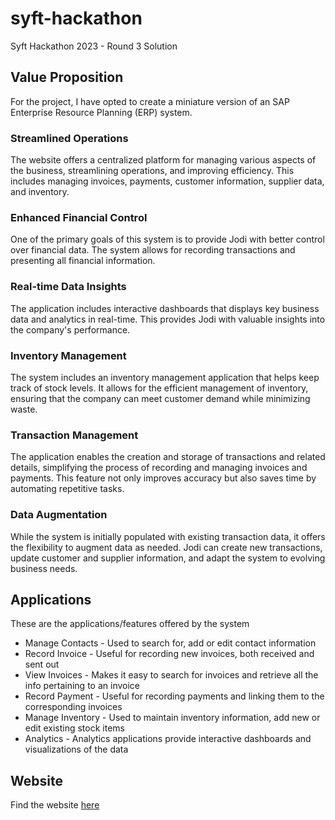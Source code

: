 # syft-hackathon
Syft Hackathon 2023 - Round 3 Solution

## Value Proposition
For the project, I have opted to create a miniature version of an SAP Enterprise Resource Planning (ERP) system.  

### Streamlined Operations
The website offers a centralized platform for managing various aspects of the business, streamlining operations, and improving efficiency. This includes managing invoices, payments, customer information, supplier data, and inventory.

### Enhanced Financial Control
One of the primary goals of this system is to provide Jodi with better control over financial data. The system allows for recording transactions and presenting all financial information. 

### Real-time Data Insights
The application includes interactive dashboards that displays key business data and analytics in real-time. This provides Jodi with valuable insights into the company's performance.

### Inventory Management
The system includes an inventory management application that helps keep track of stock levels. It allows for the efficient management of inventory, ensuring that the company can meet customer demand while minimizing waste.

### Transaction Management
The application enables the creation and storage of transactions and related details, simplifying the process of recording and managing invoices and payments. This feature not only improves accuracy but also saves time by automating repetitive tasks.

### Data Augmentation
While the system is initially populated with existing transaction data, it offers the flexibility to augment data as needed. Jodi can create new transactions, update customer and supplier information, and adapt the system to evolving business needs.

## Applications
These are the applications/features offered by the system

- Manage Contacts - Used to search for, add or edit contact information
- Record Invoice - Useful for recording new invoices, both received and sent out
- View Invoices - Makes it easy to search for invoices and retrieve all the info pertaining to an invoice
- Record Payment - Useful for recording payments and linking them to the corresponding invoices
- Manage Inventory - Used to maintain inventory information, add new or edit existing stock items
- Analytics - Analytics applications provide interactive dashboards and visualizations of the data

## Website
Find the website [here](http://hello.com) 


